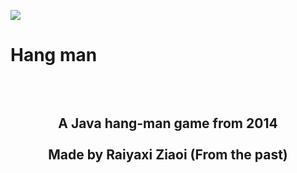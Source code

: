 <img src="https://i.imgur.com/lRzzpEU.png"></img>

# Hang man

<div align="center"><h2><br/><br/>
    A Java hang-man game from 2014<br/><br/>Made by Raiyaxi Ziaoi (From the past)
</h2></div>
<br>
